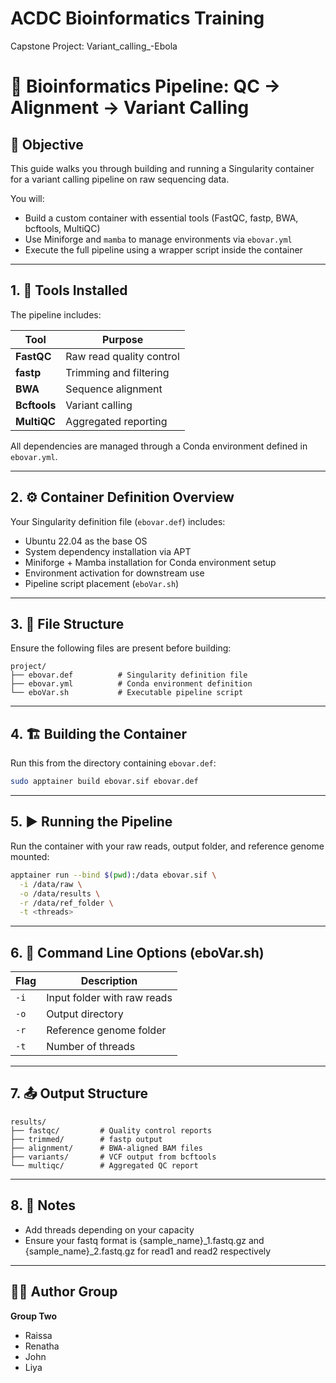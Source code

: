 # ACDC Bioinformatics Training
Capstone Project: Variant_calling_-Ebola
# 🧬 Bioinformatics Pipeline: QC → Alignment → Variant Calling

## 🎯 Objective

This guide walks you through building and running a Singularity container for a variant calling pipeline on raw sequencing data.

You will:
- Build a custom container with essential tools (FastQC, fastp, BWA, bcftools, MultiQC)
- Use Miniforge and `mamba` to manage environments via `ebovar.yml`
- Execute the full pipeline using a wrapper script inside the container

---

## 1. 🔧 Tools Installed

The pipeline includes:

| Tool        | Purpose                          |
|-------------|----------------------------------|
| **FastQC**  | Raw read quality control         |
| **fastp**   | Trimming and filtering           |
| **BWA**     | Sequence alignment               |
| **Bcftools**| Variant calling                  |
| **MultiQC** | Aggregated reporting             |

All dependencies are managed through a Conda environment defined in `ebovar.yml`.

---

## 2. ⚙️ Container Definition Overview

Your Singularity definition file (`ebovar.def`) includes:

- Ubuntu 22.04 as the base OS
- System dependency installation via APT
- Miniforge + Mamba installation for Conda environment setup
- Environment activation for downstream use
- Pipeline script placement (`eboVar.sh`)

---

## 3. 📂 File Structure

Ensure the following files are present before building:

```
project/
├── ebovar.def          # Singularity definition file
├── ebovar.yml          # Conda environment definition
└── eboVar.sh           # Executable pipeline script
```
---

## 4. 🏗️ Building the Container

Run this from the directory containing `ebovar.def`:

```bash
sudo apptainer build ebovar.sif ebovar.def
```

---

## 5. ▶ Running the Pipeline

Run the container with your raw reads, output folder, and reference genome mounted:

```bash
apptainer run --bind $(pwd):/data ebovar.sif \
  -i /data/raw \
  -o /data/results \
  -r /data/ref_folder \
  -t <threads>
```

---

## 6. 🧾 Command Line Options (eboVar.sh)

| Flag        | Description                          |
|-------------|--------------------------------------|
| `-i`        | Input folder with raw reads          |
| `-o`        | Output directory                     |
| `-r`        | Reference genome folder              |
| `-t`        | Number of threads                    |

---

## 7. 📤 Output Structure

```
results/
├── fastqc/         # Quality control reports
├── trimmed/        # fastp output
├── alignment/      # BWA-aligned BAM files
├── variants/       # VCF output from bcftools
└── multiqc/        # Aggregated QC report
```

---

## 8. 🧪 Notes

- Add threads depending on your capacity
- Ensure your fastq format is {sample_name}_1.fastq.gz and {sample_name}_2.fastq.gz for read1 and read2 respectively

---

## 👩‍💻 Author Group

**Group Two**
- Raissa  
- Renatha  
- John  
- Liya



